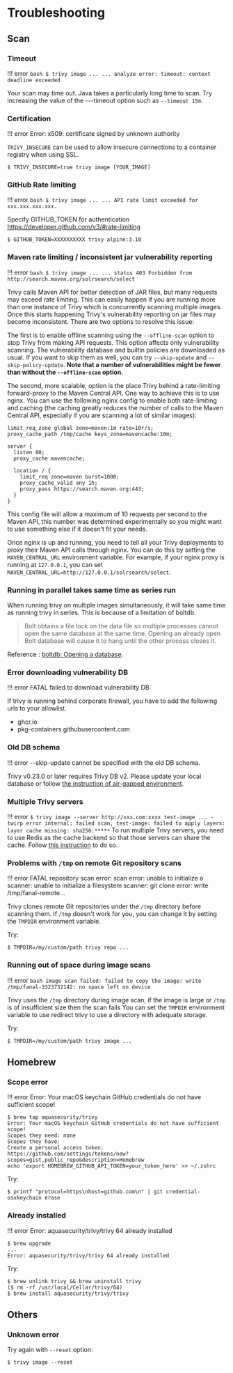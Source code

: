 # Troubleshooting

## Scan
### Timeout

!!! error
    ``` bash
    $ trivy image ...
    ...
    analyze error: timeout: context deadline exceeded
    ```

Your scan may time out. Java takes a particularly long time to scan. Try increasing the value of the ---timeout option such as `--timeout 15m`.

### Certification

!!! error
    Error: x509: certificate signed by unknown authority

`TRIVY_INSECURE` can be used to allow insecure connections to a container registry when using SSL.

```
$ TRIVY_INSECURE=true trivy image [YOUR_IMAGE]
```

### GitHub Rate limiting

!!! error
    ``` bash
    $ trivy image ...
    ...
    API rate limit exceeded for xxx.xxx.xxx.xxx.
    ```

Specify GITHUB_TOKEN for authentication
https://developer.github.com/v3/#rate-limiting

```
$ GITHUB_TOKEN=XXXXXXXXXX trivy alpine:3.10
```

### Maven rate limiting / inconsistent jar vulnerability reporting

!!! error
    ``` bash
    $ trivy image ...
    ...
    status 403 Forbidden from http://search.maven.org/solrsearch/select
    ```

Trivy calls Maven API for better detection of JAR files, but many requests may exceed rate limiting.
This can easily happen if you are running more than one instance of Trivy which is concurrently scanning multiple images.
Once this starts happening Trivy's vulnerability reporting on jar files may become inconsistent.
There are two options to resolve this issue:

The first is to enable offline scanning using the `--offline-scan` option to stop Trivy from making API requests.
This option affects only vulnerability scanning. The vulnerability database and builtin policies are downloaded as usual.
If you want to skip them as well, you can try `--skip-update` and `--skip-policy-update`.
**Note that a number of vulnerabilities might be fewer than without the `--offline-scan` option.**

The second, more scalable, option is the place Trivy behind a rate-limiting forward-proxy to the Maven Central API.
One way to achieve this is to use nginx. You can use the following nginx config to enable both rate-limiting and caching (the caching greatly reduces the number of calls to the Maven Central API, especially if you are scanning a lot of similar images):

```nginx
limit_req_zone global zone=maven:1m rate=10r/s;
proxy_cache_path /tmp/cache keys_zone=mavencache:10m;

server {
  listen 80;
  proxy_cache mavencache;

  location / {
    limit_req zone=maven burst=1000;
    proxy_cache_valid any 1h;
    proxy_pass https://search.maven.org:443;
  }
}
```

This config file will allow a maximum of 10 requests per second to the Maven API, this number was determined experimentally so you might want to use something else if it doesn't fit your needs.

Once nginx is up and running, you need to tell all your Trivy deployments to proxy their Maven API calls through nginx. You can do this by setting the `MAVEN_CENTRAL_URL` environment variable. For example, if your nginx proxy is running at `127.0.0.1`, you can set `MAVEN_CENTRAL_URL=http://127.0.0.1/solrsearch/select`.


### Running in parallel takes same time as series run
When running trivy on multiple images simultaneously, it will take same time as running trivy in series.
This is because of a limitation of boltdb.
> Bolt obtains a file lock on the data file so multiple processes cannot open the same database at the same time. Opening an already open Bolt database will cause it to hang until the other process closes it.

Reference : [boltdb: Opening a database][boltdb].

[boltdb]: https://github.com/boltdb/bolt#opening-a-database

### Error downloading vulnerability DB

!!! error
    FATAL failed to download vulnerability DB

If trivy is running behind corporate firewall, you have to add the following urls to your allowlist.

- ghcr.io
- pkg-containers.githubusercontent.com

### Old DB schema

!!! error
    --skip-update cannot be specified with the old DB schema.

Trivy v0.23.0 or later requires Trivy DB v2. Please update your local database or follow [the instruction of air-gapped environment][air-gapped].

### Multiple Trivy servers

!!! error
    ```
    $ trivy image --server http://xxx.com:xxxx test-image
    ...
    - twirp error internal: failed scan, test-image: failed to apply layers: layer cache missing: sha256:*****
    ```
To run multiple Trivy servers, you need to use Redis as the cache backend so that those servers can share the cache. 
Follow [this instruction][redis-cache] to do so.


### Problems with `/tmp` on remote Git repository scans

!!! error
    FATAL repository scan error: scan error: unable to initialize a scanner: unable to initialize a filesystem scanner: git clone error: write /tmp/fanal-remote...

Trivy clones remote Git repositories under the `/tmp` directory before scanning them. If `/tmp` doesn't work for you, you can change it by setting the `TMPDIR` environment variable.

Try:

```
$ TMPDIR=/my/custom/path trivy repo ...
```

### Running out of space during image scans

!!! error
    ``` bash
    image scan failed:
    failed to copy the image:
    write /tmp/fanal-3323732142: no space left on device
    ```

Trivy uses the `/tmp` directory during image scan, if the image is large or `/tmp` is of insufficient size then the scan fails You can set the `TMPDIR` environment variable to use redirect trivy to use a directory with adequate storage.

Try:

```
$ TMPDIR=/my/custom/path trivy image ...
```

## Homebrew
### Scope error
!!! error
    Error: Your macOS keychain GitHub credentials do not have sufficient scope!

```
$ brew tap aquasecurity/trivy
Error: Your macOS keychain GitHub credentials do not have sufficient scope!
Scopes they need: none
Scopes they have:
Create a personal access token:
https://github.com/settings/tokens/new?scopes=gist,public_repo&description=Homebrew
echo 'export HOMEBREW_GITHUB_API_TOKEN=your_token_here' >> ~/.zshrc
```

Try:

```
$ printf "protocol=https\nhost=github.com\n" | git credential-osxkeychain erase
```

### Already installed
!!! error
    Error: aquasecurity/trivy/trivy 64 already installed

```
$ brew upgrade
...
Error: aquasecurity/trivy/trivy 64 already installed
```

Try:

```
$ brew unlink trivy && brew uninstall trivy
($ rm -rf /usr/local/Cellar/trivy/64)
$ brew install aquasecurity/trivy/trivy
```


## Others
### Unknown error

Try again with `--reset` option:

```
$ trivy image --reset
```

[air-gapped]: ../advanced/air-gap.md
[redis-cache]: ../../vulnerability/examples/cache/#cache-backend
